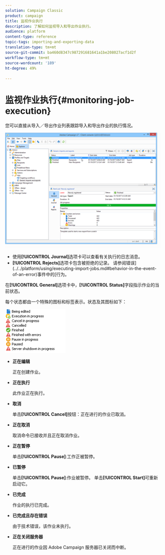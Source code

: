 ```yaml
---
solution: Campaign Classic
product: campaign
title: 监视作业执行
description: 了解如何监视导入和导出作业执行。
audience: platform
content-type: reference
topic-tags: importing-and-exporting-data
translation-type: tm+mt
source-git-commit: ba460d8347c987291681641a1be208027acf1d2f
workflow-type: tm+mt
source-wordcount: '189'
ht-degree: 49%

---
```



# 监视作业执行{#monitoring-job-execution}

您可以直接从导入／导出作业列表跟踪导入和导出作业的执行情况。

![](assets/s_ncs_user_export_list_and_details.png)

* 使用&#x200B;**[!UICONTROL Journal]**&#x200B;选项卡可以查看有关执行的日志消息。
* **[!UICONTROL Rejects]**&#x200B;选项卡包含被拒绝的记录。 请参阅错误](../../platform/using/executing-import-jobs.md#behavior-in-the-event-of-an-error)事件中的[行为。

在&#x200B;**[!UICONTROL General]**&#x200B;选项卡中，**[!UICONTROL Status]**&#x200B;字段指示作业的当前状态。

每个状态都由一个特殊的图标和标签表示。状态及其图标如下：

![](assets/s_ncs_user_export_status.png)

* **正在编辑**

   正在创建作业。

* **正在执行**

   此作业正在执行。

* **取消**

   单击&#x200B;**[!UICONTROL Cancel]**&#x200B;按钮：正在进行的作业已取消。

* **正在取消**

   取消命令已接收并且正在取消作业。

* **正在暂停**

   单击&#x200B;**[!UICONTROL Pause]**:工作正被暂停。

* **已暂停**

   单击&#x200B;**[!UICONTROL Pause]**:作业被暂停。 单击&#x200B;**[!UICONTROL Start]**&#x200B;可重新启动它。

* **已完成**

   作业的执行已完成。

* **已完成且存在错误**

   由于技术错误，该作业未执行。

* **正在关闭服务器**

   正在进行的作业因 Adobe Campaign 服务器已关闭而中断。
